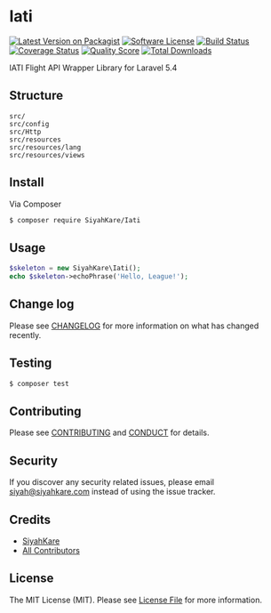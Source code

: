 # Iati

[![Latest Version on Packagist][ico-version]][link-packagist]
[![Software License][ico-license]](LICENSE.md)
[![Build Status][ico-travis]][link-travis]
[![Coverage Status][ico-scrutinizer]][link-scrutinizer]
[![Quality Score][ico-code-quality]][link-code-quality]
[![Total Downloads][ico-downloads]][link-downloads]


IATI Flight API Wrapper Library for Laravel 5.4

## Structure

```
src/
src/config
src/Http
src/resources
src/resources/lang
src/resources/views

```


## Install

Via Composer

``` bash
$ composer require SiyahKare/Iati
```

## Usage

``` php
$skeleton = new SiyahKare\Iati();
echo $skeleton->echoPhrase('Hello, League!');
```

## Change log

Please see [CHANGELOG](CHANGELOG.md) for more information on what has changed recently.

## Testing

``` bash
$ composer test
```

## Contributing

Please see [CONTRIBUTING](CONTRIBUTING.md) and [CONDUCT](CONDUCT.md) for details.

## Security

If you discover any security related issues, please email siyah@siyahkare.com instead of using the issue tracker.

## Credits

- [SiyahKare][link-author]
- [All Contributors][link-contributors]

## License

The MIT License (MIT). Please see [License File](LICENSE.md) for more information.

[ico-version]: https://img.shields.io/packagist/v/SiyahKare/Iati.svg?style=flat-square
[ico-license]: https://img.shields.io/badge/license-MIT-brightgreen.svg?style=flat-square
[ico-travis]: https://img.shields.io/travis/SiyahKare/Iati/master.svg?style=flat-square
[ico-scrutinizer]: https://img.shields.io/scrutinizer/coverage/g/SiyahKare/Iati.svg?style=flat-square
[ico-code-quality]: https://img.shields.io/scrutinizer/g/SiyahKare/Iati.svg?style=flat-square
[ico-downloads]: https://img.shields.io/packagist/dt/SiyahKare/Iati.svg?style=flat-square

[link-packagist]: https://packagist.org/packages/SiyahKare/Iati
[link-travis]: https://travis-ci.org/SiyahKare/Iati
[link-scrutinizer]: https://scrutinizer-ci.com/g/SiyahKare/Iati/code-structure
[link-code-quality]: https://scrutinizer-ci.com/g/SiyahKare/Iati
[link-downloads]: https://packagist.org/packages/SiyahKare/Iati
[link-author]: https://github.com/siyahkare
[link-contributors]: ../../contributors
